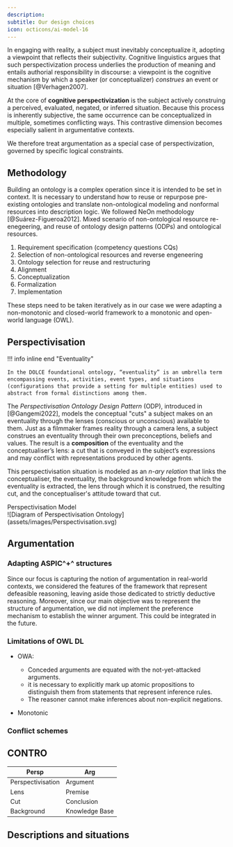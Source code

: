 ```yaml
---
description:
subtitle: Our design choices
icon: octicons/ai-model-16
---
```


In engaging with reality, a subject must inevitably conceptualize it, adopting a viewpoint that reflects their subjectivity. Cognitive linguistics argues that such perspectivization process underlies the production of meaning and entails authorial responsibility in discourse: a viewpoint is the cognitive mechanism by which a speaker (or conceptualizer) *construes* an event or situation [@Verhagen2007].

At the core of **cognitive perspectivization** is the subject actively construing a perceived, evaluated, negated, or inferred situation. Because this process is inherently subjective, the same occurrence can be conceptualized in multiple, sometimes conflicting ways. This contrastive dimension becomes especially salient in argumentative contexts.

We therefore treat argumentation as a special case of perspectivization, governed by specific logical constraints.

## Methodology

Building an ontology is a complex operation since it is intended to be set in context. It is necessary to understand how to reuse or repurpose pre-existing ontologies and translate non-ontological modeling and nonformal resources into description logic.
We followed NeOn methodology [@Suárez-Figueroa2012].
Mixed scenario of non-ontological resource re-enegeering, and reuse of ontology design patterns (ODPs) and ontological resources.

1. Requirement specification (competency questions CQs)
2. Selection of non-ontological resources and reverse engeneering
3. Ontology selection for reuse and restructuring
4. Alignment
4. Conceptualization
5. Formalization
6. Implementation

These steps need to be taken iteratively as in our case we were adapting a non-monotonic and closed-world framework to a monotonic and open-world language (OWL).

## Perspectivisation

!!! info inline end "Eventuality"
	
	In the DOLCE foundational ontology, “eventuality” is an umbrella term encompassing events, activities, event types, and situations (configurations that provide a setting for multiple entities) used to abstract from formal distinctions among them.

The *Perspectivisation Ontology Design Pattern* (ODP), introduced in [@Gangemi2022], models the conceptual "cuts" a subject makes on an eventuality through the lenses (conscious or unconscious) available to them. Just as a filmmaker frames reality through a camera lens, a subject construes an eventuality through their own preconceptions, beliefs and values. The result is a **composition** of the eventuality and the conceptualiser’s lens: a cut that is conveyed in the subject’s expressions and may conflict with representations produced by other agents.

This perspectivisation situation is modeled as an *n-ary relation* that links the conceptualiser, the eventuality, the background knowledge from which the eventuality is extracted, the lens through which it is construed, the resulting cut, and the conceptualiser's attitude toward that cut.

<!-- Come non citare poi grandi campioni come l'Agent e l'Attitude che rompon di brutto i coglioni (leggi che metrica sto periodo) -->

<div class="mermaid" markdown>
<figcaption>Perspectivisation Model</figcaption>
![Diagram of Perspectivisation Ontology](assets/images/Perspectivisation.svg)
</div>

## Argumentation

### Adapting ASPIC^+^ structures
Since our focus is capturing the notion of argumentation in real-world contexts, we considered the features of the framework that represent defeasible reasoning, leaving aside those dedicated to strictly deductive reasoning. Moreover, since our main objective was to represent the structure of argumentation, we did not implement the preference mechanism to establish the winner argument. This could be integrated in the future.

### Limitations of OWL DL

- OWA:
	- Conceded arguments are equated with the not-yet-attacked arguments.
	- it is necessary to explicitly mark up atomic propositions to distinguish them from statements that represent inference rules.
	- The reasoner cannot make inferences about non-explicit negations.

- Monotonic

### Conflict schemes

## CONTRO

| Persp             | Arg            |
|-------------------|----------------|
| Perspectivisation | Argument       |
| Lens              | Premise        |
| Cut               | Conclusion     |
| Background        | Knowledge Base |

## Descriptions and situations
